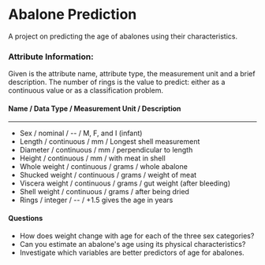 # Abalone Prediction
 A project on predicting the age of abalones using their characteristics.
 
### Attribute Information:

Given is the attribute name, attribute type, the measurement unit and a brief description. The number of rings is the value to predict: either as a continuous value or as a classification problem.

#### Name / Data Type / Measurement Unit / Description
-----------------------------
* Sex / nominal / -- / M, F, and I (infant)
* Length / continuous / mm / Longest shell measurement
* Diameter / continuous / mm / perpendicular to length
* Height / continuous / mm / with meat in shell
* Whole weight / continuous / grams / whole abalone
* Shucked weight / continuous / grams / weight of meat
* Viscera weight / continuous / grams / gut weight (after bleeding)
* Shell weight / continuous / grams / after being dried
* Rings / integer / -- / +1.5 gives the age in years

#### Questions
* How does weight change with age for each of the three sex categories?
* Can you estimate an abalone's age using its physical characteristics?
* Investigate which variables are better predictors of age for abalones.
